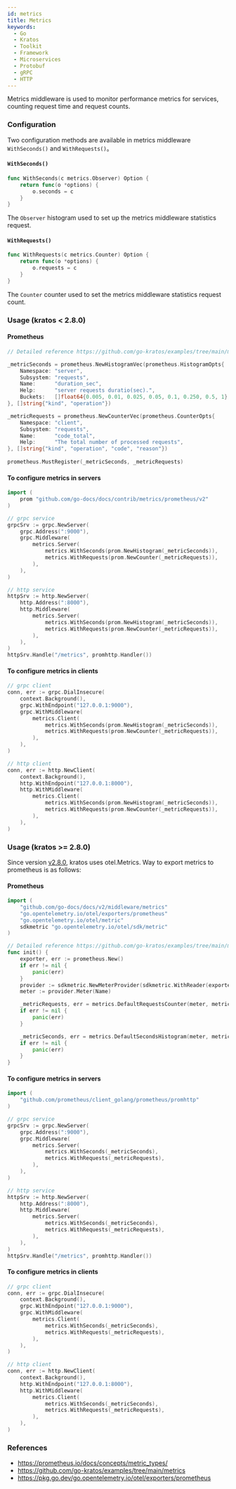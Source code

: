```yaml
---
id: metrics
title: Metrics
keywords:
  - Go
  - Kratos
  - Toolkit
  - Framework
  - Microservices
  - Protobuf
  - gRPC
  - HTTP
---
```


Metrics middleware is used to monitor performance metrics for services, counting request time and request counts.

### Configuration

Two configuration methods are available in metrics middleware `WithSeconds()` and `WithRequests()`。

#### `WithSeconds()`
```go
func WithSeconds(c metrics.Observer) Option {
	return func(o *options) {
		o.seconds = c
	}
}
```
The `Observer` histogram used to set up the metrics middleware statistics request.

#### `WithRequests()`

```go
func WithRequests(c metrics.Counter) Option {
	return func(o *options) {
		o.requests = c
	}
}
```

The `Counter` counter used to set the metrics middleware statistics request count.

### Usage (kratos < 2.8.0)

#### Prometheus
```go
// Detailed reference https://github.com/go-kratos/examples/tree/main/metrics

_metricSeconds = prometheus.NewHistogramVec(prometheus.HistogramOpts{
	Namespace: "server",
	Subsystem: "requests",
	Name:      "duration_sec",
	Help:      "server requests duratio(sec).",
	Buckets:   []float64{0.005, 0.01, 0.025, 0.05, 0.1, 0.250, 0.5, 1},
}, []string{"kind", "operation"})

_metricRequests = prometheus.NewCounterVec(prometheus.CounterOpts{
	Namespace: "client",
	Subsystem: "requests",
	Name:      "code_total",
	Help:      "The total number of processed requests",
}, []string{"kind", "operation", "code", "reason"})
	
prometheus.MustRegister(_metricSeconds, _metricRequests)
```
#### To configure metrics in servers

```go
import (
	prom "github.com/go-docs/docs/contrib/metrics/prometheus/v2"
)

// grpc service
grpcSrv := grpc.NewServer(
	grpc.Address(":9000"),
	grpc.Middleware(
		metrics.Server(
			metrics.WithSeconds(prom.NewHistogram(_metricSeconds)),
			metrics.WithRequests(prom.NewCounter(_metricRequests)),
		),
	),
)

// http service
httpSrv := http.NewServer(
	http.Address(":8000"),
	http.Middleware(
		metrics.Server(
			metrics.WithSeconds(prom.NewHistogram(_metricSeconds)),
			metrics.WithRequests(prom.NewCounter(_metricRequests)),
		),
	),
)
httpSrv.Handle("/metrics", promhttp.Handler())
```

#### To configure metrics in clients

```go
// grpc client
conn, err := grpc.DialInsecure(
	context.Background(),
	grpc.WithEndpoint("127.0.0.1:9000"),
	grpc.WithMiddleware(
		metrics.Client(
			metrics.WithSeconds(prom.NewHistogram(_metricSeconds)),
			metrics.WithRequests(prom.NewCounter(_metricRequests)),
		),
	),
)

// http client
conn, err := http.NewClient(
	context.Background(),
	http.WithEndpoint("127.0.0.1:8000"),
	http.WithMiddleware(
		metrics.Client(
			metrics.WithSeconds(prom.NewHistogram(_metricSeconds)),
			metrics.WithRequests(prom.NewCounter(_metricRequests)),
		),
	),
)
```

### Usage (kratos >= 2.8.0)

Since version [v2.8.0](https://github.com/go-kratos/kratos/releases/tag/v2.8.0), kratos uses otel.Metrics. Way to export metrics to prometheus is as follows:

#### Prometheus
```go
import (
	"github.com/go-docs/docs/v2/middleware/metrics"
	"go.opentelemetry.io/otel/exporters/prometheus"
	"go.opentelemetry.io/otel/metric"
	sdkmetric "go.opentelemetry.io/otel/sdk/metric"
)

// Detailed reference https://github.com/go-kratos/examples/tree/main/metrics
func init() {
	exporter, err := prometheus.New()
	if err != nil {
		panic(err)
	}
	provider := sdkmetric.NewMeterProvider(sdkmetric.WithReader(exporter))
	meter := provider.Meter(Name)

	_metricRequests, err = metrics.DefaultRequestsCounter(meter, metrics.DefaultServerRequestsCounterName)
	if err != nil {
		panic(err)
	}

	_metricSeconds, err = metrics.DefaultSecondsHistogram(meter, metrics.DefaultServerSecondsHistogramName)
	if err != nil {
		panic(err)
	}
}
```

#### To configure metrics in servers
```go
import (
	"github.com/prometheus/client_golang/prometheus/promhttp"
)

// grpc service
grpcSrv := grpc.NewServer(
	grpc.Address(":9000"),
	grpc.Middleware(
		metrics.Server(
			metrics.WithSeconds(_metricSeconds),
			metrics.WithRequests(_metricRequests),
		),
	),
)

// http service
httpSrv := http.NewServer(
	http.Address(":8000"),
	http.Middleware(
		metrics.Server(
			metrics.WithSeconds(_metricSeconds),
			metrics.WithRequests(_metricRequests),
		),
	),
)
httpSrv.Handle("/metrics", promhttp.Handler())
```

#### To configure metrics in clients
```go
// grpc client
conn, err := grpc.DialInsecure(
	context.Background(),
	grpc.WithEndpoint("127.0.0.1:9000"),
	grpc.WithMiddleware(
		metrics.Client(
			metrics.WithSeconds(_metricSeconds),
			metrics.WithRequests(_metricRequests),
		),
	),
)

// http client
conn, err := http.NewClient(
	context.Background(),
	http.WithEndpoint("127.0.0.1:8000"),
	http.WithMiddleware(
		metrics.Client(
			metrics.WithSeconds(_metricSeconds),
			metrics.WithRequests(_metricRequests),
		),
	),
)
```

### References
* https://prometheus.io/docs/concepts/metric_types/
* https://github.com/go-kratos/examples/tree/main/metrics
* https://pkg.go.dev/go.opentelemetry.io/otel/exporters/prometheus